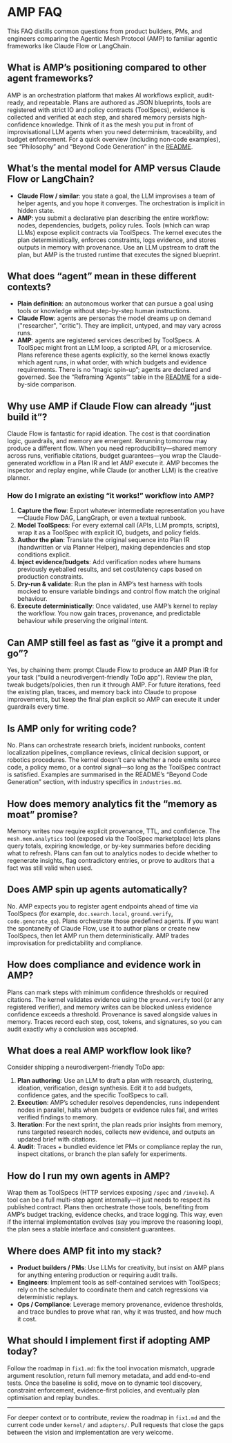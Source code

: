 # AMP FAQ

This FAQ distills common questions from product builders, PMs, and engineers comparing the Agentic Mesh Protocol (AMP) to familiar agentic frameworks like Claude Flow or LangChain.

## What is AMP’s positioning compared to other agent frameworks?
AMP is an orchestration platform that makes AI workflows explicit, audit-ready, and repeatable. Plans are authored as JSON blueprints, tools are registered with strict IO and policy contracts (ToolSpecs), evidence is collected and verified at each step, and shared memory persists high-confidence knowledge. Think of it as the mesh you put in front of improvisational LLM agents when you need determinism, traceability, and budget enforcement. For a quick overview (including non-code examples), see “Philosophy” and “Beyond Code Generation” in the [README](README.md).



## What’s the mental model for AMP versus Claude Flow or LangChain?
- **Claude Flow / similar**: you state a goal, the LLM improvises a team of helper agents, and you hope it converges. The orchestration is implicit in hidden state.
- **AMP**: you submit a declarative plan describing the entire workflow: nodes, dependencies, budgets, policy rules. Tools (which can wrap LLMs) expose explicit contracts via ToolSpecs. The kernel executes the plan deterministically, enforces constraints, logs evidence, and stores outputs in memory with provenance. Use an LLM upstream to draft the plan, but AMP is the trusted runtime that executes the signed blueprint.

## What does “agent” mean in these different contexts?
- **Plain definition**: an autonomous worker that can pursue a goal using tools or knowledge without step-by-step human instructions.
- **Claude Flow**: agents are personas the model dreams up on demand ("researcher", "critic"). They are implicit, untyped, and may vary across runs.
- **AMP**: agents are registered services described by ToolSpecs. A ToolSpec might front an LLM loop, a scripted API, or a microservice. Plans reference these agents explicitly, so the kernel knows exactly which agent runs, in what order, with which budgets and evidence requirements. There is no “magic spin-up”; agents are declared and governed. See the “Reframing ‘Agents’” table in the [README](README.md) for a side-by-side comparison.

## Why use AMP if Claude Flow can already “just build it”?
Claude Flow is fantastic for rapid ideation. The cost is that coordination logic, guardrails, and memory are emergent. Rerunning tomorrow may produce a different flow. When you need reproducibility—shared memory across runs, verifiable citations, budget guarantees—you wrap the Claude-generated workflow in a Plan IR and let AMP execute it. AMP becomes the inspector and replay engine, while Claude (or another LLM) is the creative planner.

### How do I migrate an existing “it works!” workflow into AMP?
1. **Capture the flow**: Export whatever intermediate representation you have—Claude Flow DAG, LangGraph, or even a textual runbook.
2. **Model ToolSpecs**: For every external call (APIs, LLM prompts, scripts), wrap it as a ToolSpec with explicit IO, budgets, and policy fields.
3. **Author the plan**: Translate the original sequence into Plan IR (handwritten or via Planner Helper), making dependencies and stop conditions explicit.
4. **Inject evidence/budgets**: Add verification nodes where humans previously eyeballed results, and set cost/latency caps based on production constraints.
5. **Dry-run & validate**: Run the plan in AMP’s test harness with tools mocked to ensure variable bindings and control flow match the original behaviour.
6. **Execute deterministically**: Once validated, use AMP’s kernel to replay the workflow. You now gain traces, provenance, and predictable behaviour while preserving the original intent.

## Can AMP still feel as fast as “give it a prompt and go”? 
Yes, by chaining them: prompt Claude Flow to produce an AMP Plan IR for your task (“build a neurodivergent-friendly ToDo app”). Review the plan, tweak budgets/policies, then run it through AMP. For future iterations, feed the existing plan, traces, and memory back into Claude to propose improvements, but keep the final plan explicit so AMP can execute it under guardrails every time.

## Is AMP only for writing code?
No. Plans can orchestrate research briefs, incident runbooks, content localization pipelines, compliance reviews, clinical decision support, or robotics procedures. The kernel doesn’t care whether a node emits source code, a policy memo, or a control signal—so long as the ToolSpec contract is satisfied. Examples are summarised in the README’s “Beyond Code Generation” section, with industry specifics in `industries.md`.

## How does memory analytics fit the “memory as moat” promise?
Memory writes now require explicit provenance, TTL, and confidence. The `mesh.mem.analytics` tool (exposed via the ToolSpec marketplace) lets plans query totals, expiring knowledge, or by-key summaries before deciding what to refresh. Plans can fan out to analytics nodes to decide whether to regenerate insights, flag contradictory entries, or prove to auditors that a fact was still valid when used.

## Does AMP spin up agents automatically?
No. AMP expects you to register agent endpoints ahead of time via ToolSpecs (for example, `doc.search.local`, `ground.verify`, `code.generate_go`). Plans orchestrate those predefined agents. If you want the spontaneity of Claude Flow, use it to author plans or create new ToolSpecs, then let AMP run them deterministically. AMP trades improvisation for predictability and compliance.

## How does compliance and evidence work in AMP?
Plans can mark steps with minimum confidence thresholds or required citations. The kernel validates evidence using the `ground.verify` tool (or any registered verifier), and memory writes can be blocked unless evidence confidence exceeds a threshold. Provenance is saved alongside values in memory. Traces record each step, cost, tokens, and signatures, so you can audit exactly why a conclusion was accepted.

## What does a real AMP workflow look like?
Consider shipping a neurodivergent-friendly ToDo app:
1. **Plan authoring**: Use an LLM to draft a plan with research, clustering, ideation, verification, design synthesis. Edit it to add budgets, confidence gates, and the specific ToolSpecs to call.
2. **Execution**: AMP’s scheduler resolves dependencies, runs independent nodes in parallel, halts when budgets or evidence rules fail, and writes verified findings to memory.
3. **Iteration**: For the next sprint, the plan reads prior insights from memory, runs targeted research nodes, collects new evidence, and outputs an updated brief with citations.
4. **Audit**: Traces + bundled evidence let PMs or compliance replay the run, inspect citations, or branch the plan safely for experiments.

## How do I run my own agents in AMP?
Wrap them as ToolSpecs (HTTP services exposing `/spec` and `/invoke`). A tool can be a full multi-step agent internally—it just needs to respect its published contract. Plans then orchestrate those tools, benefiting from AMP’s budget tracking, evidence checks, and trace logging. This way, even if the internal implementation evolves (say you improve the reasoning loop), the plan sees a stable interface and consistent guarantees.

## Where does AMP fit into my stack?
- **Product builders / PMs**: Use LLMs for creativity, but insist on AMP plans for anything entering production or requiring audit trails.
- **Engineers**: Implement tools as self-contained services with ToolSpecs; rely on the scheduler to coordinate them and catch regressions via deterministic replays.
- **Ops / Compliance**: Leverage memory provenance, evidence thresholds, and trace bundles to prove what ran, why it was trusted, and how much it cost.

## What should I implement first if adopting AMP today?
Follow the roadmap in `fix1.md`: fix the tool invocation mismatch, upgrade argument resolution, return full memory metadata, and add end-to-end tests. Once the baseline is solid, move on to dynamic tool discovery, constraint enforcement, evidence-first policies, and eventually plan optimisation and replay bundles.

---
For deeper context or to contribute, review the roadmap in `fix1.md` and the current code under `kernel/` and `adapters/`. Pull requests that close the gaps between the vision and implementation are very welcome.
